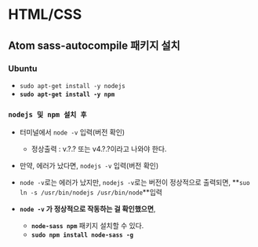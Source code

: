 # HTML/CSS 
## **Atom sass-autocompile 패키지** 설치
### **Ubuntu**

- ```sudo apt-get install -y nodejs```
- **```sudo apt-get install -y npm```**

### **```nodejs 및 npm 설치 후```**
- 터미널에서 ```node -v``` 입력(버전 확인)
	- 정상출력 : v.?.? 또는 v4.?.?이라고 나와야 한다.
- 만약, 에러가 났다면,
	```nodejs -v``` 입력(버전 확인)

- ```node -v```로는 에러가 났지만, ```nodejs -v```로는 버전이 정상적으로 출력되면,
**```suo ln -s /usr/bin/nodejs /usr/bin/node```**입력

- **```node -v``` 가 정상적으로 작동하는 걸 확인했으면**,
	- **```node-sass npm```** 패키지 설치할 수 있다.
	- **```sudo npm install node-sass -g```**
